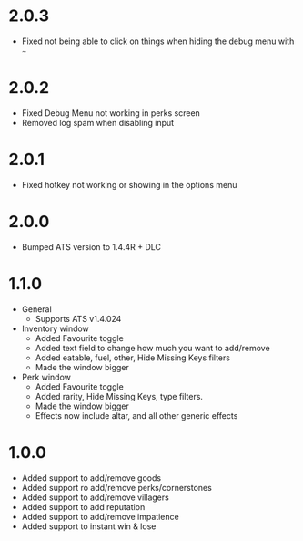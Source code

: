 # 2.0.3
- Fixed not being able to click on things when hiding the debug menu with `~`

# 2.0.2
- Fixed Debug Menu not working in perks screen
- Removed log spam when disabling input

# 2.0.1
- Fixed hotkey not working or showing in the options menu

# 2.0.0
- Bumped ATS version to 1.4.4R + DLC

# 1.1.0
- General
  - Supports ATS v1.4.024
- Inventory window
  - Added Favourite toggle 
  - Added text field to change how much you want to add/remove
  - Added eatable, fuel, other, Hide Missing Keys filters
  - Made the window bigger
- Perk window
  - Added Favourite toggle
  - Added rarity, Hide Missing Keys, type filters.
  - Made the window bigger
  - Effects now include altar, and all other generic effects

# 1.0.0
- Added support to add/remove goods
- Added support ro add/remove perks/cornerstones
- Added support to add/remove villagers
- Added support to add reputation
- Added support to add/remove impatience
- Added support to instant win & lose